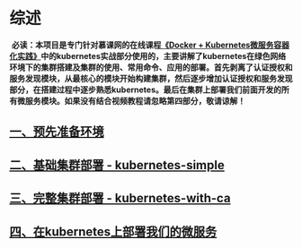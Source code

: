 # 综述

  **必读：本项目是专门针对慕课网的在线课程[《Docker + Kubernetes微服务容器化实践》][5]中的kubernetes实战部分使用的，主要讲解了kubernetes在绿色网络环境下的集群搭建及集群的使用、常用命令、应用的部署。首先剥离了认证授权和服务发现模块，从最核心的模块开始构建集群，然后逐步增加认证授权和服务发现部分，在搭建过程中逐步熟悉kubernetes。最后在集群上部署我们前面开发的所有微服务模块。如果没有结合视频教程请忽略第四部分，敬请谅解！**
  
## [一、预先准备环境][1]
## [二、基础集群部署 - kubernetes-simple][2]
## [三、完整集群部署 - kubernetes-with-ca][3]
## [四、在kubernetes上部署我们的微服务][4]








  [1]: https://github.com/tanpengxiong/Docker-Kubernetes-k8s-/tree/master/docs/1-pre.md
  [2]: https://github.com/tanpengxiong/Docker-Kubernetes-k8s-/tree/master/docs/2-kubernetes-simple.md
  [3]: https://github.com/tanpengxiong/Docker-Kubernetes-k8s-/tree/master/docs/3-kubernetes-with-ca.md
  [4]: https://github.com/tanpengxiong/Docker-Kubernetes-k8s-/tree/master/docs/4-microservice-deploy.md
  [5]: https://coding.imooc.com/class/198.html
